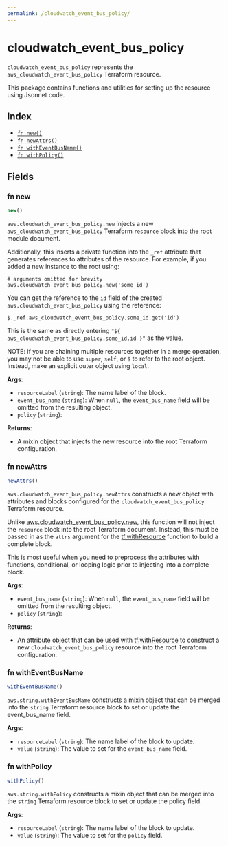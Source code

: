 ```yaml
---
permalink: /cloudwatch_event_bus_policy/
---
```


# cloudwatch_event_bus_policy

`cloudwatch_event_bus_policy` represents the `aws_cloudwatch_event_bus_policy` Terraform resource.



This package contains functions and utilities for setting up the resource using Jsonnet code.


## Index

* [`fn new()`](#fn-new)
* [`fn newAttrs()`](#fn-newattrs)
* [`fn withEventBusName()`](#fn-witheventbusname)
* [`fn withPolicy()`](#fn-withpolicy)

## Fields

### fn new

```ts
new()
```


`aws.cloudwatch_event_bus_policy.new` injects a new `aws_cloudwatch_event_bus_policy` Terraform `resource`
block into the root module document.

Additionally, this inserts a private function into the `_ref` attribute that generates references to attributes of the
resource. For example, if you added a new instance to the root using:

    # arguments omitted for brevity
    aws.cloudwatch_event_bus_policy.new('some_id')

You can get the reference to the `id` field of the created `aws.cloudwatch_event_bus_policy` using the reference:

    $._ref.aws_cloudwatch_event_bus_policy.some_id.get('id')

This is the same as directly entering `"${ aws_cloudwatch_event_bus_policy.some_id.id }"` as the value.

NOTE: if you are chaining multiple resources together in a merge operation, you may not be able to use `super`, `self`,
or `$` to refer to the root object. Instead, make an explicit outer object using `local`.

**Args**:
  - `resourceLabel` (`string`): The name label of the block.
  - `event_bus_name` (`string`):  When `null`, the `event_bus_name` field will be omitted from the resulting object.
  - `policy` (`string`): 

**Returns**:
- A mixin object that injects the new resource into the root Terraform configuration.


### fn newAttrs

```ts
newAttrs()
```


`aws.cloudwatch_event_bus_policy.newAttrs` constructs a new object with attributes and blocks configured for the `cloudwatch_event_bus_policy`
Terraform resource.

Unlike [aws.cloudwatch_event_bus_policy.new](#fn-new), this function will not inject the `resource`
block into the root Terraform document. Instead, this must be passed in as the `attrs` argument for the
[tf.withResource](https://github.com/tf-libsonnet/core/tree/main/docs#fn-withresource) function to build a complete block.

This is most useful when you need to preprocess the attributes with functions, conditional, or looping logic prior to
injecting into a complete block.

**Args**:
  - `event_bus_name` (`string`):  When `null`, the `event_bus_name` field will be omitted from the resulting object.
  - `policy` (`string`): 

**Returns**:
  - An attribute object that can be used with [tf.withResource](https://github.com/tf-libsonnet/core/tree/main/docs#fn-withresource) to construct a new `cloudwatch_event_bus_policy` resource into the root Terraform configuration.


### fn withEventBusName

```ts
withEventBusName()
```

`aws.string.withEventBusName` constructs a mixin object that can be merged into the `string`
Terraform resource block to set or update the event_bus_name field.



**Args**:
  - `resourceLabel` (`string`): The name label of the block to update.
  - `value` (`string`): The value to set for the `event_bus_name` field.


### fn withPolicy

```ts
withPolicy()
```

`aws.string.withPolicy` constructs a mixin object that can be merged into the `string`
Terraform resource block to set or update the policy field.



**Args**:
  - `resourceLabel` (`string`): The name label of the block to update.
  - `value` (`string`): The value to set for the `policy` field.
